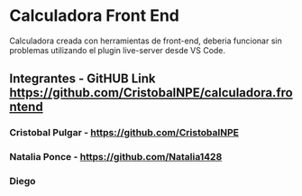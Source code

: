 # Calculadora Front End

Calculadora creada con herramientas de front-end, deberia funcionar sin problemas utilizando el plugin live-server desde VS Code.

## Integrantes - GitHUB Link https://github.com/CristobalNPE/calculadora.frontend

### Cristobal Pulgar - https://github.com/CristobalNPE 
### Natalia Ponce - https://github.com/Natalia1428
### Diego

